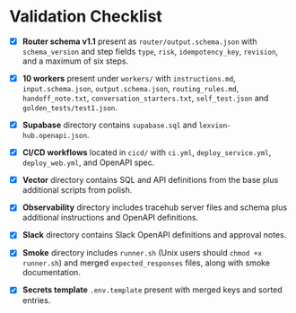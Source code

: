 # Validation Checklist

- [x] **Router schema v1.1** present as `router/output.schema.json` with `schema_version` and step fields `type`, `risk`, `idempotency_key`, `revision`, and a maximum of six steps.
- [x] **10 workers** present under `workers/` with `instructions.md`, `input.schema.json`, `output.schema.json`, `routing_rules.md`, `handoff_note.txt`, `conversation_starters.txt`, `self_test.json` and `golden_tests/test1.json`.
- [x] **Supabase** directory contains `supabase.sql` and `lexvion-hub.openapi.json`.
- [x] **CI/CD workflows** located in `cicd/` with `ci.yml`, `deploy_service.yml`, `deploy_web.yml`, and OpenAPI spec.
- [x] **Vector** directory contains SQL and API definitions from the base plus additional scripts from polish.
- [x] **Observability** directory includes tracehub server files and schema plus additional instructions and OpenAPI definitions.
- [x] **Slack** directory contains Slack OpenAPI definitions and approval notes.
- [x] **Smoke** directory includes `runner.sh` (Unix users should `chmod +x runner.sh`) and merged `expected_responses` files, along with smoke documentation.
- [x] **Secrets template** `.env.template` present with merged keys and sorted entries.

